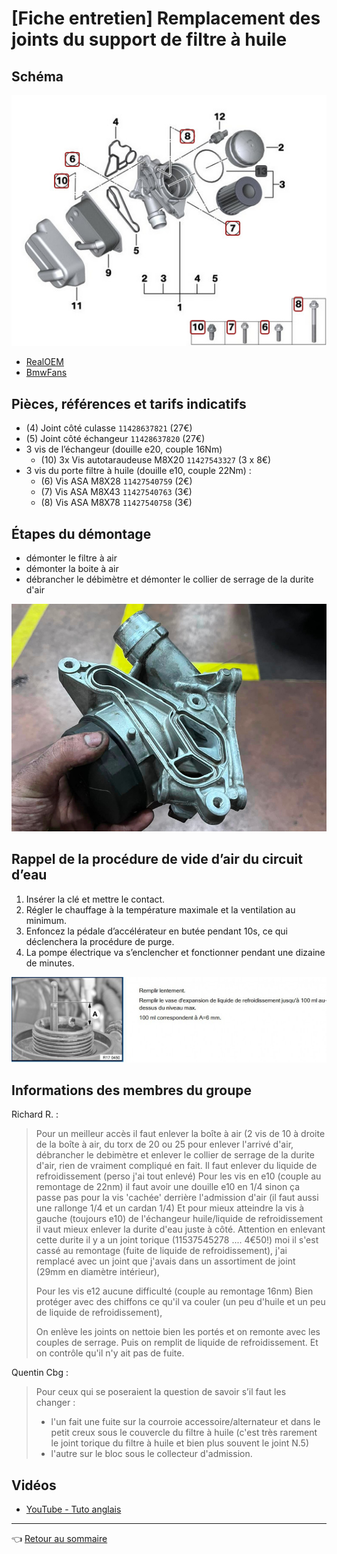 # [Fiche entretien] Remplacement des joints du support de filtre à huile

## Schéma

![schema](../images/support_filtre_huile/support_filtre_huile_schema.jpg)

- [RealOEM](https://www.realoem.com/bmw/fr/showparts?id=UF91-EUR-01-2006-E87-BMW-130i&diagId=11_3753)
- [BmwFans](http://fr.bmwfans.info/parts-catalog/E87/Europe/130i-N52/L-N/jan2006/browse/engine/lubricat_syst_oil_filter_heat_exchanger/)

## Pièces, références et tarifs indicatifs

- (4) Joint côté culasse `11428637821`  (27€)
- (5) Joint côté échangeur `11428637820`   (27€)
- 3 vis de l’échangeur (douille e20, couple 16Nm)
  - (10) 3x Vis autotaraudeuse M8X20 `11427543327`  (3 x 8€)
- 3 vis du porte filtre à huile (douille e10, couple 22Nm) :
  - (6) Vis ASA M8X28 `11427540759`  (2€)
  - (7) Vis ASA M8X43 `11427540763`  (3€)
  - (8) Vis ASA M8X78 `11427540758`  (3€)

## Étapes du démontage

- démonter le filtre à air
- démonter la boite à air
- débrancher le débimètre et démonter le collier de serrage de la durite d'air

![support](../images/support_filtre_huile/support_filtre_huile.jpg)

## Rappel de la procédure de vide d’air du circuit d’eau

1. Insérer la clé et mettre le contact.
2. Régler le chauffage à la température maximale et la ventilation au minimum.
3. Enfoncez la pédale d’accélérateur en butée pendant 10s, ce qui déclenchera la procédure de purge.
4. La pompe électrique va s’enclencher et fonctionner pendant une dizaine de minutes.

![LDR](../images/LDR/niveau_LDR_TIS.jpg)

## Informations des membres du groupe

Richard R. :

> Pour un meilleur accès il faut enlever la boîte à air (2 vis de 10 à droite de la boîte à air, du torx de 20 ou 25 pour enlever l'arrivé d'air, débrancher le debimètre et enlever le collier de serrage de la durite d'air, rien de vraiment compliqué en fait.
> Il faut enlever du liquide de refroidissement (perso j'ai tout enlevé)
Pour les vis en e10 (couple au remontage de 22nm) il faut avoir une douille e10 en 1/4 sinon ça passe pas pour la vis 'cachée' derrière l'admission d'air (il faut aussi une rallonge 1/4 et un cardan 1/4)
> Et pour mieux atteindre la vis à gauche (toujours e10) de l'échangeur huile/liquide de refroidissement il vaut mieux enlever la durite d'eau juste à côté.
> Attention en enlevant cette durite il y a un joint torique (11537545278 .... 4€50!) moi il s'est cassé au remontage (fuite de liquide de refroidissement), j'ai remplacé avec un joint que j'avais dans un assortiment de joint (29mm en diamètre intérieur),
>
> Pour les vis e12 aucune difficulté (couple au remontage 16nm)
> Bien protéger avec des chiffons ce qu'il va couler (un peu d'huile et un peu de liquide de refroidissement),
>
> On enlève les joints on nettoie bien les portés et on remonte avec les couples de serrage.
> Puis on remplit de liquide de refroidissement.
> Et on contrôle qu'il n'y ait pas de fuite.

Quentin Cbg :

>Pour ceux qui se poseraient la question de savoir s’il faut les changer :
>
>- l'un fait une fuite sur la courroie accessoire/alternateur et dans le petit creux sous le couvercle du filtre à huile (c'est très rarement le joint torique du filtre à huile et bien plus souvent le joint N.5)
>- l'autre sur le bloc sous le collecteur d'admission.

## Vidéos

- [YouTube - Tuto anglais](https://www.youtube.com/watch?v=KBs7xdz547Q)

---
:point_left: [Retour au sommaire](../README.md#sommaire)
